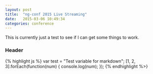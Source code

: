 ```yaml
---
layout: post
title:  "ng-conf 2015 Live Streaming"
date:   2015-03-06 10:49:34
categories: conference
---
```


This is currently just a test to see if I can get some things to work.

### Header

{% highlight js %}
var test = "Test variable for markdown";
[1, 2, 3].forEach(function(num) { console.log(num); });
{% endhighlight %>}
